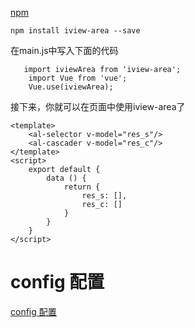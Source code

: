 

[npm](https://www.npmjs.com/package/iview-area)

```
npm install iview-area --save
```


在main.js中写入下面的代码
```
   import iviewArea from 'iview-area';
    import Vue from 'vue';
    Vue.use(iviewArea);
```


接下来，你就可以在页面中使用iview-area了
```
<template>
    <al-selector v-model="res_s"/>
    <al-cascader v-model="res_c"/>
</template>
<script>
    export default {
        data () {
            return {
                res_s: [],
                res_c: []
            }
        }
    }
</script>

```


# config 配置

[config 配置](https://www.npmjs.com/package/iview-area#config-%E9%85%8D%E7%BD%AE)